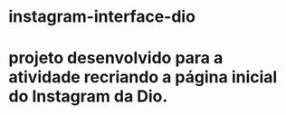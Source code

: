# instagram-interface-dio
# projeto desenvolvido para a atividade recriando a página inicial do Instagram da Dio.
